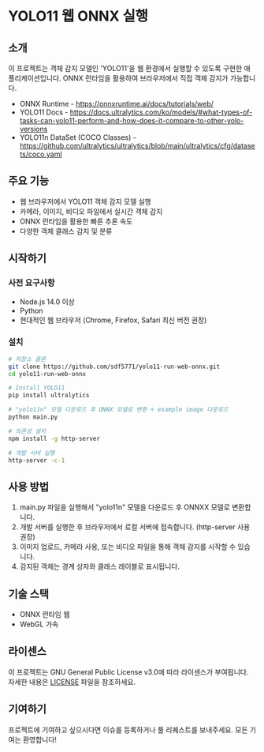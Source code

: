 # YOLO11 웹 ONNX 실행

## 소개

이 프로젝트는 객체 감지 모델인 'YOLO11'을 웹 환경에서 실행할 수 있도록 구현한 애플리케이션입니다. ONNX 런타임을 활용하여 브라우저에서 직접 객체 감지가 가능합니다.

- ONNX Runtime - https://onnxruntime.ai/docs/tutorials/web/
- YOLO11 Docs - https://docs.ultralytics.com/ko/models/#what-types-of-tasks-can-yolo11-perform-and-how-does-it-compare-to-other-yolo-versions
- YOLO11n DataSet (COCO Classes) - https://github.com/ultralytics/ultralytics/blob/main/ultralytics/cfg/datasets/coco.yaml

## 주요 기능

- 웹 브라우저에서 YOLO11 객체 감지 모델 실행
- 카메라, 이미지, 비디오 파일에서 실시간 객체 감지
- ONNX 런타임을 활용한 빠른 추론 속도
- 다양한 객체 클래스 감지 및 분류

## 시작하기

### 사전 요구사항

- Node.js 14.0 이상
- Python
- 현대적인 웹 브라우저 (Chrome, Firefox, Safari 최신 버전 권장)

### 설치

```bash
# 저장소 클론
git clone https://github.com/sdf5771/yolo11-run-web-onnx.git
cd yolo11-run-web-onnx

# Install YOLO11
pip install ultralytics

# "yolo11n" 모델 다운로드 후 ONNX 모델로 변환 + example image 다운로드
python main.py

# 의존성 설치
npm install -g http-server

# 개발 서버 실행
http-server -c-1
```

## 사용 방법

1. main.py 파일을 실행해서 "yolo11n" 모델을 다운로드 후 ONNXX 모델로 변환합니다.
2. 개발 서버를 실행한 후 브라우저에서 로컬 서버에 접속합니다. (http-server 사용 권장)
3. 이미지 업로드, 카메라 사용, 또는 비디오 파일을 통해 객체 감지를 시작할 수 있습니다.
4. 감지된 객체는 경계 상자와 클래스 레이블로 표시됩니다.

## 기술 스택

- ONNX 런타임 웹
- WebGL 가속

## 라이센스

이 프로젝트는 GNU General Public License v3.0에 따라 라이센스가 부여됩니다. 자세한 내용은 [LICENSE](LICENSE) 파일을 참조하세요.

## 기여하기

프로젝트에 기여하고 싶으시다면 이슈를 등록하거나 풀 리퀘스트를 보내주세요. 모든 기여는 환영합니다!
